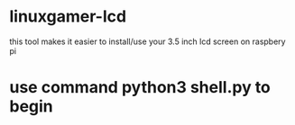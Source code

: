 # linuxgamer-lcd
this tool makes it easier to install/use your 3.5 inch lcd screen on raspbery pi
# use command python3 shell.py to begin
